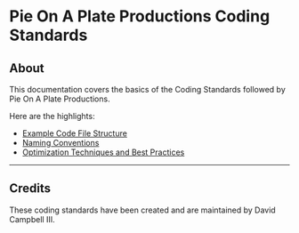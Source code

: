 # Pie On A Plate Productions Coding Standards

## About

This documentation covers the basics of the Coding Standards followed by Pie On A Plate Productions.

Here are the highlights:

- [Example Code File Structure](code-file-structure.md)
- [Naming Conventions](naming.md)
- [Optimization Techniques and Best Practices](optimization-techniques.md)

---

## Credits

These coding standards have been created and are maintained by David Campbell III.
